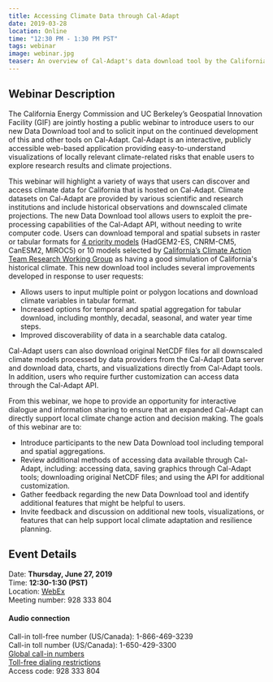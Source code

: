 ```yaml
---
title: Accessing Climate Data through Cal-Adapt
date: 2019-03-28
location: Online
time: "12:30 PM - 1:30 PM PST"
tags: webinar
image: webinar.jpg
teaser: An overview of Cal-Adapt's data download tool by the California Energy Commission and UC Berkeley’s Geospatial Innovation Facility.
---
```


## Webinar Description

The California Energy Commission and UC Berkeley’s Geospatial Innovation Facility (GIF) are jointly hosting a public webinar to introduce users to our new Data Download tool and to solicit input on the continued development of this and other tools on Cal-Adapt. Cal-Adapt is an interactive, publicly accessible web-based application providing easy-to-understand visualizations of locally relevant climate-related risks that enable users to explore research results and climate projections.

This webinar will highlight a variety of ways that users can discover and access climate data for California that is hosted on Cal-Adapt. Climate datasets on Cal-Adapt are provided by various scientific and research institutions and include historical observations and downscaled climate projections. The new Data Download tool allows users to exploit the pre-processing capabilities of the Cal-Adapt API, without needing to write computer code. Users can download temporal and spatial subsets in raster or tabular formats for [4 priority models](http://www.climateassessment.ca.gov/techreports/docs/20180827-Projections_CCCA4-CEC-2018-006.pdf) (HadGEM2-ES, CNRM-CM5, CanESM2, MIROC5) or 10 models selected by [California’s Climate Action Team Research Working Group](https://www.climatechange.ca.gov/climate_action_team/research.html) as having a good simulation of California's historical climate. This new download tool includes several improvements developed in response to user requests:
* Allows users to input multiple point or polygon locations and download climate variables in tabular format.
* Increased options for temporal and spatial aggregation for tabular download, including monthly, decadal, seasonal, and water year time steps.
* Improved discoverability of data in a searchable data catalog.

Cal-Adapt users can also download original NetCDF files for all downscaled climate models processed by data providers from the Cal-Adapt Data server and download data, charts, and visualizations directly from Cal-Adapt tools. In addition, users who require further customization can access data through the Cal-Adapt API.

From this webinar, we hope to provide an opportunity for interactive dialogue and information sharing to ensure that an expanded Cal-Adapt can directly support local climate change action and decision making. The goals of this webinar are to:
* Introduce participants to the new Data Download tool including temporal and spatial aggregations.
* Review additional methods of accessing data available through Cal-Adapt, including: accessing data, saving graphics through Cal-Adapt tools; downloading original NetCDF files; and using the API for additional customization.
* Gather feedback regarding the new Data Download tool and identify additional features that might be helpful to users.
* Invite feedback and discussion on additional new tools, visualizations, or features that can help support local climate adaptation and resilience planning.

## Event Details

Date: **Thursday, June 27, 2019** <br/>
Time: **12:30-1:30 (PST)** <br/>
Location: [WebEx](https://energy.webex.com/energy/j.php?MTID=m59793519f7c56662e4288f895aa9e16f) <br/>
Meeting number: 928 333 804 <br/>

#### Audio connection

Call-in toll-free number (US/Canada): 1-866-469-3239 <br/>
Call-in toll number (US/Canada): 1-650-429-3300 <br/>
[Global call-in numbers](https://energy.webex.com/energy/globalcallin.php?serviceType=EC&ED=731624442&tollFree=1)<br/>
[Toll-free dialing restrictions](https://www.webex.com/pdf/tollfree_restrictions.pdf)<br/>
Access code: 928 333 804 <br/>

